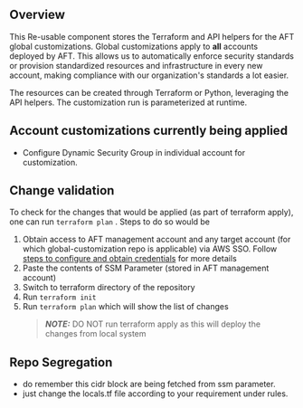 ## Overview

This Re-usable component stores the Terraform and API helpers for the AFT global customizations. Global
customizations apply to **all** accounts deployed by AFT. This allows us to automatically enforce
security standards or provision standardized resources and infrastructure in every new account,
making compliance with our organization's standards a lot easier.

The resources can be created through Terraform or Python, leveraging the API helpers. The
customization run is parameterized at runtime.

## Account customizations currently being applied

- Configure Dynamic Security Group in individual account for customization.

## Change validation

To check for the changes that would be applied (as part of terraform apply), one can run `terraform plan` . Steps to do so would be

1. Obtain access to AFT management account and any target account (for which global-customization repo is applicable) via AWS SSO. Follow [steps to configure and obtain credentials](https://docs.aws.amazon.com/cli/latest/userguide/cli-configure-sso.html) for more details
2. Paste the contents of SSM Parameter (stored in AFT management account)
3. Switch to terraform directory of the repository
4. Run `terraform init`
5. Run `terraform plan` which will show the list of changes
   > **_NOTE:_** DO NOT run terraform apply as this will deploy the changes from local system

## Repo Segregation

- do remember this cidr block are being fetched from ssm parameter.
- just change the locals.tf file according to your requirement under rules.

